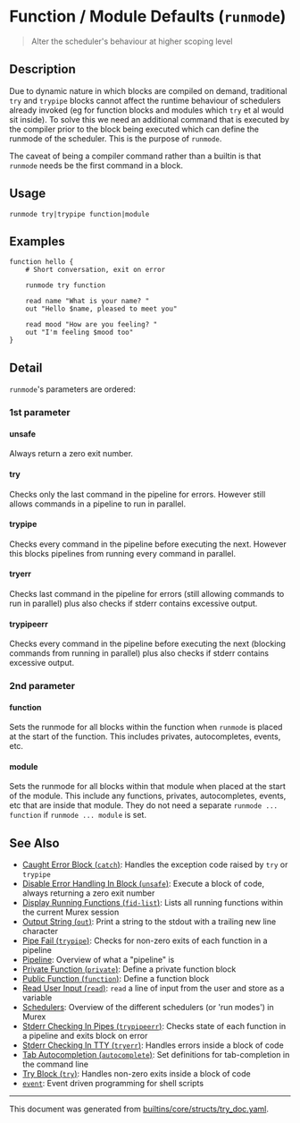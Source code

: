 # Function / Module Defaults (`runmode`)

> Alter the scheduler's behaviour at higher scoping level

## Description

Due to dynamic nature in which blocks are compiled on demand, traditional `try`
and `trypipe` blocks cannot affect the runtime behaviour of schedulers already
invoked (eg for function blocks and modules which `try` et al would sit inside).
To solve this we need an additional command that is executed by the compiler
prior to the block being executed which can define the runmode of the scheduler.
This is the purpose of `runmode`.

The caveat of being a compiler command rather than a builtin is that `runmode`
needs be the first command in a block.

## Usage

```
runmode try|trypipe function|module
```

## Examples

```
function hello {
    # Short conversation, exit on error
    
    runmode try function

    read name "What is your name? "
    out "Hello $name, pleased to meet you"
    
    read mood "How are you feeling? "
    out "I'm feeling $mood too"
}
```

## Detail

`runmode`'s parameters are ordered:

### 1st parameter

#### unsafe

Always return a zero exit number.

#### try

Checks only the last command in the pipeline for errors. However still allows
commands in a pipeline to run in parallel.

#### trypipe

Checks every command in the pipeline before executing the next. However this
blocks pipelines from running every command in parallel.

#### tryerr

Checks last command in the pipeline for errors (still allowing commands to run
in parallel) plus also checks if stderr contains excessive output.

#### trypipeerr

Checks every command in the pipeline before executing the next (blocking
commands from running in parallel) plus also checks if stderr contains
excessive output.

### 2nd parameter

#### function

Sets the runmode for all blocks within the function when `runmode` is placed at
the start of the function. This includes privates, autocompletes, events, etc.

#### module

Sets the runmode for all blocks within that module when placed at the start of
the module. This include any functions, privates, autocompletes, events, etc
that are inside that module. They do not need a separate `runmode ... function`
if `runmode ... module` is set.

## See Also

* [Caught Error Block (`catch`)](../commands/catch.md):
  Handles the exception code raised by `try` or `trypipe`
* [Disable Error Handling In Block (`unsafe`)](../commands/unsafe.md):
  Execute a block of code, always returning a zero exit number
* [Display Running Functions (`fid-list`)](../commands/fid-list.md):
  Lists all running functions within the current Murex session
* [Output String (`out`)](../commands/out.md):
  Print a string to the stdout with a trailing new line character
* [Pipe Fail (`trypipe`)](../commands/trypipe.md):
  Checks for non-zero exits of each function in a pipeline
* [Pipeline](../user-guide/pipeline.md):
  Overview of what a "pipeline" is
* [Private Function (`private`)](../commands/private.md):
  Define a private function block
* [Public Function (`function`)](../commands/function.md):
  Define a function block
* [Read User Input (`read`)](../commands/read.md):
  `read` a line of input from the user and store as a variable
* [Schedulers](../user-guide/schedulers.md):
  Overview of the different schedulers (or 'run modes') in Murex
* [Stderr Checking In Pipes (`trypipeerr`)](../commands/trypipeerr.md):
  Checks state of each function in a pipeline and exits block on error
* [Stderr Checking In TTY (`tryerr`)](../commands/tryerr.md):
  Handles errors inside a block of code
* [Tab Autocompletion (`autocomplete`)](../commands/autocomplete.md):
  Set definitions for tab-completion in the command line
* [Try Block (`try`)](../commands/try.md):
  Handles non-zero exits inside a block of code
* [`event`](../commands/event.md):
  Event driven programming for shell scripts

<hr/>

This document was generated from [builtins/core/structs/try_doc.yaml](https://github.com/lmorg/murex/blob/master/builtins/core/structs/try_doc.yaml).